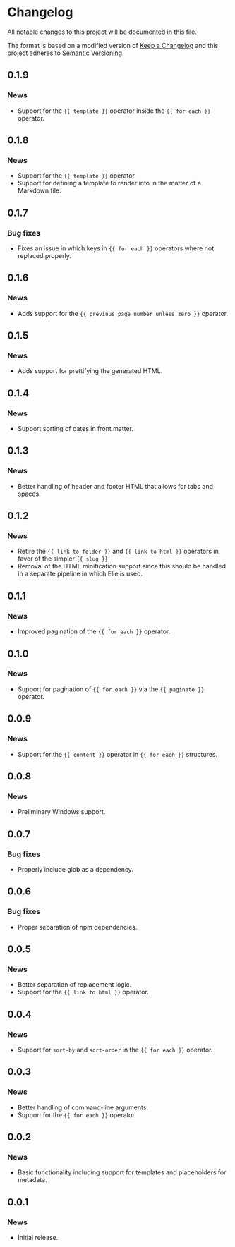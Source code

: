 # Changelog

All notable changes to this project will be documented in this file.

The format is based on a modified version of [Keep a Changelog](http://keepachangelog.com/en/1.0.0/) and this project adheres to [Semantic Versioning](http://semver.org/spec/v2.0.0.html).

## 0.1.9

### News

* Support for the `{{ template }}` operator inside the `{{ for each }}` operator.

## 0.1.8

### News

* Support for the `{{ template }}` operator.
* Support for defining a template to render into in the matter of a Markdown file.

## 0.1.7

### Bug fixes

* Fixes an issue in which keys in `{{ for each }}` operators where not replaced properly.

## 0.1.6

### News

* Adds support for the `{{ previous page number unless zero }}` operator.

## 0.1.5

### News

* Adds support for prettifying the generated HTML.

## 0.1.4

### News

* Support sorting of dates in front matter.

## 0.1.3

### News

* Better handling of header and footer HTML that allows for tabs and spaces.

## 0.1.2

### News

* Retire the `{{ link to folder }}` and `{{ link to html }}` operators in favor of the simpler `{{ slug }}`
* Removal of the HTML minification support since this should be handled in a separate pipeline in which Elie is used.

## 0.1.1

### News

* Improved pagination of the `{{ for each }}` operator.

## 0.1.0

### News

* Support for pagination of `{{ for each }}` via the `{{ paginate }}` operator.

## 0.0.9

### News

* Support for the `{{ content }}` operator in `{{ for each }}` structures.

## 0.0.8

### News

* Preliminary Windows support.

## 0.0.7

### Bug fixes

* Properly include glob as a dependency.

## 0.0.6

### Bug fixes

* Proper separation of npm dependencies.

## 0.0.5

### News

* Better separation of replacement logic.
* Support for the `{{ link to html }}` operator.

## 0.0.4

### News

* Support for `sort-by` and `sort-order` in the `{{ for each }}` operator.

## 0.0.3

### News

* Better handling of command-line arguments.
* Support for the `{{ for each }}` operator.

## 0.0.2

### News

* Basic functionality including support for templates and placeholders for metadata.

## 0.0.1

### News

* Initial release.